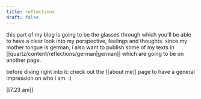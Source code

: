 ```yaml
---
title: reflections
draft: false
---
```

this part of my blog is going to be the glasses through which you'll be able to have a clear look into my perspective, feelings and thoughts. since my mother tongue is german, i also want to publish some of my texts in [[quartz/content/reflections/german|german]] which are going to be on another page.

before diving right into it: check out the [[about me]] page to have a general impression on who i am. :) 


[[7.23 am]]
